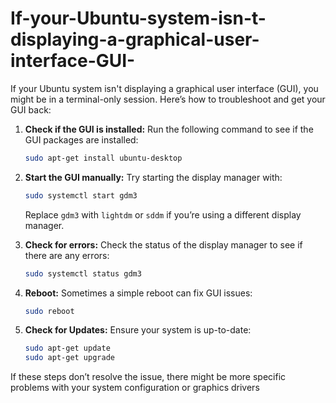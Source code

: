 # If-your-Ubuntu-system-isn-t-displaying-a-graphical-user-interface-GUI-
If your Ubuntu system isn't displaying a graphical user interface (GUI), you might be in a terminal-only session. Here’s how to troubleshoot and get your GUI back:

1. **Check if the GUI is installed:**
   Run the following command to see if the GUI packages are installed:
   ```bash
   sudo apt-get install ubuntu-desktop
   ```

2. **Start the GUI manually:**
   Try starting the display manager with:
   ```bash
   sudo systemctl start gdm3
   ```
   Replace `gdm3` with `lightdm` or `sddm` if you’re using a different display manager.

3. **Check for errors:**
   Check the status of the display manager to see if there are any errors:
   ```bash
   sudo systemctl status gdm3
   ```

4. **Reboot:**
   Sometimes a simple reboot can fix GUI issues:
   ```bash
   sudo reboot
   ```

5. **Check for Updates:**
   Ensure your system is up-to-date:
   ```bash
   sudo apt-get update
   sudo apt-get upgrade
   ```

If these steps don’t resolve the issue, there might be more specific problems with your system configuration or graphics drivers
